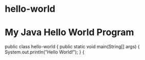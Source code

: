 # hello-world
# My Java Hello World Program

public class hello-world {
  public static void main(String[] args) {
    System.out.println("Hello World!");
  }
{
